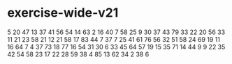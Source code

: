 # exercise-wide-v21
5
20
47
13
37
41
56
54
14
63
2
16
40
7
58
25
9
30
37
43
79
33
22
20
56
33
11
21
23
58
21
12
21
58
17
83
44
7
37
7
25
41
61
76
56
32
51
58
24
69
19
11
16
64
7
4
37
73
18
77
16
54
31
30
6
33
45
64
57
19
15
35
71
14
44
9
9
22
35
42
54
58
23
17
22
28
59
38
4
85
13
62
34
2
38
6
